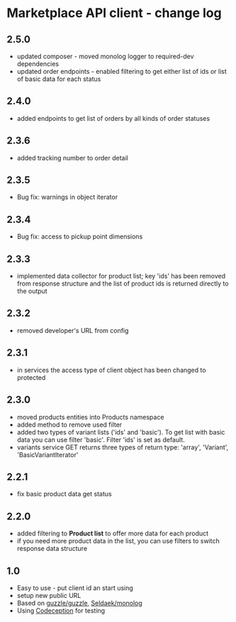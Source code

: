 # Marketplace API client - change log

## 2.5.0
- updated composer - moved monolog logger to required-dev dependencies
- updated order endpoints - enabled filtering to get either list of ids or list of basic data for each status

## 2.4.0
- added endpoints to get list of orders by all kinds of order statuses

## 2.3.6
- added tracking number to order detail

## 2.3.5
- Bug fix: warnings in object iterator

## 2.3.4
- Bug fix: access to pickup point dimensions

## 2.3.3
- implemented data collector for product list; key 'ids' has been removed from response structure and the list of product ids is returned directly to the output

## 2.3.2
-  removed developer's URL from config

## 2.3.1
- in services the access type of client object has been changed to protected

## 2.3.0
- moved products entities into Products namespace
- added method to remove used filter
- added two types of variant lists ('ids' and 'basic'). To get list with basic data you can use filter 'basic'. Filter 'ids' is set as default.
- variants service GET returns three types of return type: 'array', 'Variant', 'BasicVariantIterator'

## 2.2.1
- fix basic product data get status

## 2.2.0
- added filtering to **Product list** to offer more data for each product
- if you need more product data in the list, you can use filters to switch response data structure

## 1.0
- Easy to use - put client id an start using
- setup new public URL
- Based on [guzzle/guzzle](https://github.com/guzzle/guzzle), [Seldaek/monolog](https://github.com/Seldaek/monolog)
- Using [Codeception](https://github.com/Codeception/Codeception) for testing